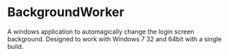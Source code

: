 BackgroundWorker
================

A windows application to automagically change the login screen background.  Designed to work with Windows 7 32 and 64bit with a single build.